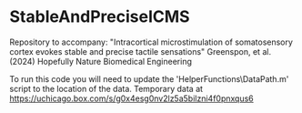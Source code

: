 # StableAndPreciseICMS
Repository to accompany:
"Intracortical microstimulation of somatosensory cortex evokes stable and precise tactile sensations"
Greenspon, et al. (2024) Hopefully Nature Biomedical Engineering

To run this code you will need to update the 'HelperFunctions\DataPath.m' script to the location of the data.
Temporary data at https://uchicago.box.com/s/g0x4esg0nv2lz5a5bilzni4f0pnxqus6